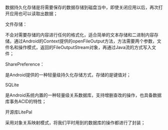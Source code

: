 数据持久化存储是将需要保存的数据存储到磁盘当中，即使关闭应用以后，再次打开应用也可以读取出数据；

文件存储：

不会对需要存储的内容进行任何的格式化，适合简单的文本存储和二进制内容存储，通过Android的Context提供的openFileOutput方法，方法需要两个参数，文件名和操作模式，返回的FileOutputStream对象，再通过Java流的方式写入文件；

SharePreference：

是Android提供的一种轻量级持久化存储方式，存储的是键值对；

SQLite

是Android系统内置的一种轻量级关系数据库，支持增删查改的操作，也具备数据库事务ACID的特性；

开源库LitePal

采用对象关系映射模式，将我们平时用到的数据库的操作都进行了封装；